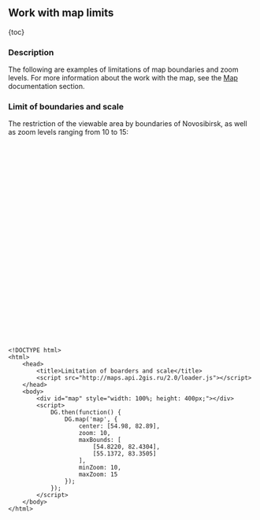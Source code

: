 ## Work with map limits

{toc}

### Description

The following are examples of limitations of map boundaries and zoom levels. For more information about the work with
the map, see the <a href="/doc/maps/en/manual/map">Map</a> documentation section.

### Limit of boundaries and scale

The restriction of the viewable area by boundaries of Novosibirsk, as well as zoom levels ranging from 10 to 15:

<script src="http://maps.api.2gis.ru/2.0/loader.js"></script>
<div id="map" style="width: 100%; height: 400px;"></div>
<script>
    DG.then(function() {
        DG.map('map', {
            center: [54.98, 82.89],
            zoom: 10,
            maxBounds: [
                [54.8220, 82.4304],
                [55.1372, 83.3505]
            ],
            minZoom: 10,
            maxZoom: 15
        });
    });
</script>

    <!DOCTYPE html>
    <html>
        <head>
            <title>Limitation of boarders and scale</title>
            <script src="http://maps.api.2gis.ru/2.0/loader.js"></script>
        </head>
        <body>
            <div id="map" style="width: 100%; height: 400px;"></div>
            <script>
                DG.then(function() {
                    DG.map('map', {
                        center: [54.98, 82.89],
                        zoom: 10,
                        maxBounds: [
                            [54.8220, 82.4304],
                            [55.1372, 83.3505]
                        ],
                        minZoom: 10,
                        maxZoom: 15
                    });
                });
            </script>
        </body>
    </html>

<!--
### Map with a panel

<style>
    #container {
        height:400px;
        position: relative;
    }
    #content {
        position: absolute;
        background:#000;
        background:rgba(51,51,51,.9);
        width:200px;
        height: 400px;
        z-index: 1000;
    }
</style>
<div id='container'>
    <div id='content'></div>
    <div id="map1" style="width: 100%; height: 400px;"></div>
</div>
<script>
    DG.then(function() {
        var map;
        map = DG.map('map1', {
            center: [55.753559, 37.609218],
            zoom: 10,
            zoomControl: false,
            fullscreenControl: false
        });
        DG.control.zoom({position: 'topright'}).addTo(map);
        map.fitBounds(map.getBounds(), {
            paddingTopLeft: [200, 0]
        });
    });
</script>

    <!DOCTYPE html>
    <html>
        <head>
            <title>Map with a left panel</title>
            <script src="http://maps.api.2gis.ru/2.0/loader.js"></script>
            <style>
                #container {
                    height:400px;
                    position: relative;
                }
                #content {
                    position: absolute;
                    background:#000;
                    background:rgba(51,51,51,.9);
                    width:200px;
                    height: 400px;
                    z-index: 1000;
                }
            </style>
        </head>
        <body>
            <div id='container'>
                <div id='content'></div>
                <div id="map" style="width: 100%; height: 400px;"></div>
            </div>
            <script>
                DG.then(function() {
                    var map;
                    map = DG.map('map', {
                        center: [55.753559, 37.609218],
                        zoom: 10,
                        zoomControl: false,
                        fullscreenControl: false
                    });
                    DG.control.zoom({position: 'topright'}).addTo(map);
                    map.fitBounds(map.getBounds(), {
                        paddingTopLeft: [200, 0]
                    });
                });
            </script>
        </body>
    </html>
-->
